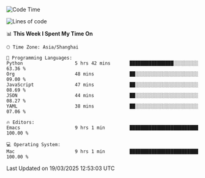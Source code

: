 <!--START_SECTION:waka-->
![Code Time](http://img.shields.io/badge/Code%20Time-2%2C581%20hrs%205%20mins-blue)

![Lines of code](https://img.shields.io/badge/From%20Hello%20World%20I%27ve%20Written-335.3%20thousand%20lines%20of%20code-blue)

📊 **This Week I Spent My Time On** 

```text
🕑︎ Time Zone: Asia/Shanghai

💬 Programming Languages: 
Python                   5 hrs 42 mins       ████████████████░░░░░░░░░   63.36 % 
Org                      48 mins             ██░░░░░░░░░░░░░░░░░░░░░░░   09.00 % 
JavaScript               47 mins             ██░░░░░░░░░░░░░░░░░░░░░░░   08.69 % 
JSON                     44 mins             ██░░░░░░░░░░░░░░░░░░░░░░░   08.27 % 
YAML                     38 mins             ██░░░░░░░░░░░░░░░░░░░░░░░   07.06 % 

🔥 Editors: 
Emacs                    9 hrs 1 min         █████████████████████████   100.00 % 

💻 Operating System: 
Mac                      9 hrs 1 min         █████████████████████████   100.00 % 
```


 Last Updated on 19/03/2025 12:53:03 UTC
<!--END_SECTION:waka-->
